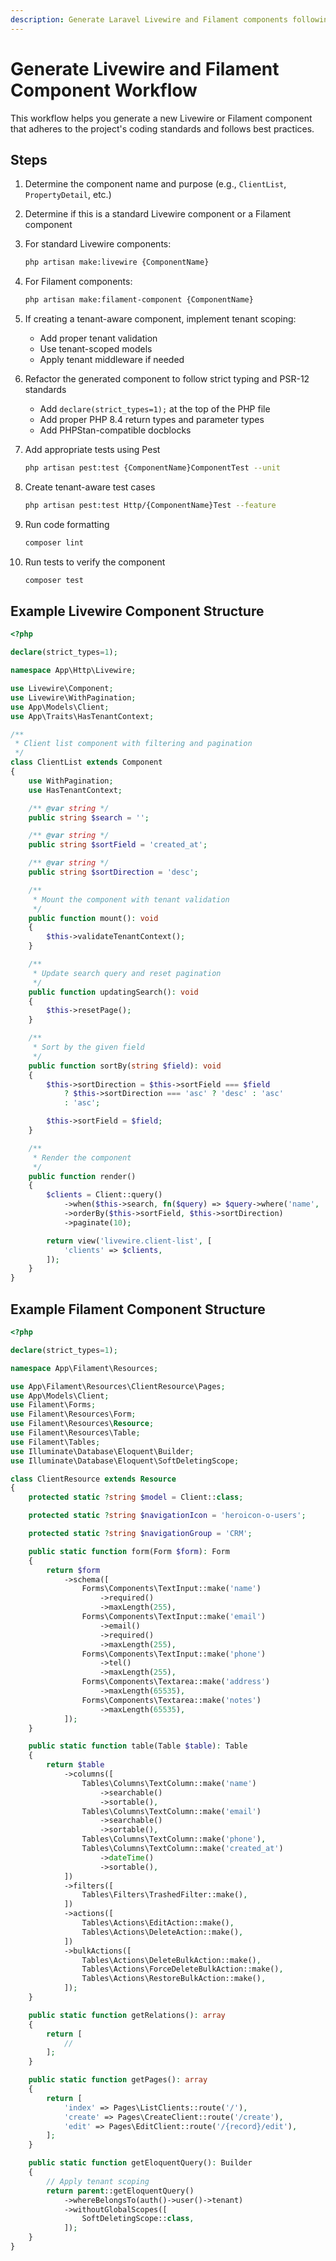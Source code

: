 ```yaml
---
description: Generate Laravel Livewire and Filament components following project standards
---
```


# Generate Livewire and Filament Component Workflow

This workflow helps you generate a new Livewire or Filament component that adheres to the project's coding standards and follows best practices.

## Steps

1. Determine the component name and purpose (e.g., `ClientList`, `PropertyDetail`, etc.)

2. Determine if this is a standard Livewire component or a Filament component

3. For standard Livewire components:
   ```bash
   php artisan make:livewire {ComponentName}
   ```

4. For Filament components:
   ```bash
   php artisan make:filament-component {ComponentName}
   ```

5. If creating a tenant-aware component, implement tenant scoping:
   - Add proper tenant validation
   - Use tenant-scoped models
   - Apply tenant middleware if needed

6. Refactor the generated component to follow strict typing and PSR-12 standards
   - Add `declare(strict_types=1);` at the top of the PHP file
   - Add proper PHP 8.4 return types and parameter types
   - Add PHPStan-compatible docblocks

7. Add appropriate tests using Pest
   ```bash
   php artisan pest:test {ComponentName}ComponentTest --unit
   ```
   
8. Create tenant-aware test cases
   ```bash
   php artisan pest:test Http/{ComponentName}Test --feature
   ```

9. Run code formatting
   ```bash
   composer lint
   ```

10. Run tests to verify the component
    ```bash
    composer test
    ```

## Example Livewire Component Structure

```php
<?php

declare(strict_types=1);

namespace App\Http\Livewire;

use Livewire\Component;
use Livewire\WithPagination;
use App\Models\Client;
use App\Traits\HasTenantContext;

/**
 * Client list component with filtering and pagination
 */
class ClientList extends Component
{
    use WithPagination;
    use HasTenantContext;

    /** @var string */
    public string $search = '';

    /** @var string */
    public string $sortField = 'created_at';

    /** @var string */
    public string $sortDirection = 'desc';

    /**
     * Mount the component with tenant validation
     */
    public function mount(): void
    {
        $this->validateTenantContext();
    }

    /**
     * Update search query and reset pagination
     */
    public function updatingSearch(): void
    {
        $this->resetPage();
    }

    /**
     * Sort by the given field
     */
    public function sortBy(string $field): void
    {
        $this->sortDirection = $this->sortField === $field
            ? $this->sortDirection === 'asc' ? 'desc' : 'asc'
            : 'asc';

        $this->sortField = $field;
    }

    /**
     * Render the component
     */
    public function render()
    {
        $clients = Client::query()
            ->when($this->search, fn($query) => $query->where('name', 'like', "%{$this->search}%"))
            ->orderBy($this->sortField, $this->sortDirection)
            ->paginate(10);

        return view('livewire.client-list', [
            'clients' => $clients,
        ]);
    }
}
```

## Example Filament Component Structure

```php
<?php

declare(strict_types=1);

namespace App\Filament\Resources;

use App\Filament\Resources\ClientResource\Pages;
use App\Models\Client;
use Filament\Forms;
use Filament\Resources\Form;
use Filament\Resources\Resource;
use Filament\Resources\Table;
use Filament\Tables;
use Illuminate\Database\Eloquent\Builder;
use Illuminate\Database\Eloquent\SoftDeletingScope;

class ClientResource extends Resource
{
    protected static ?string $model = Client::class;

    protected static ?string $navigationIcon = 'heroicon-o-users';

    protected static ?string $navigationGroup = 'CRM';

    public static function form(Form $form): Form
    {
        return $form
            ->schema([
                Forms\Components\TextInput::make('name')
                    ->required()
                    ->maxLength(255),
                Forms\Components\TextInput::make('email')
                    ->email()
                    ->required()
                    ->maxLength(255),
                Forms\Components\TextInput::make('phone')
                    ->tel()
                    ->maxLength(255),
                Forms\Components\Textarea::make('address')
                    ->maxLength(65535),
                Forms\Components\Textarea::make('notes')
                    ->maxLength(65535),
            ]);
    }

    public static function table(Table $table): Table
    {
        return $table
            ->columns([
                Tables\Columns\TextColumn::make('name')
                    ->searchable()
                    ->sortable(),
                Tables\Columns\TextColumn::make('email')
                    ->searchable()
                    ->sortable(),
                Tables\Columns\TextColumn::make('phone'),
                Tables\Columns\TextColumn::make('created_at')
                    ->dateTime()
                    ->sortable(),
            ])
            ->filters([
                Tables\Filters\TrashedFilter::make(),
            ])
            ->actions([
                Tables\Actions\EditAction::make(),
                Tables\Actions\DeleteAction::make(),
            ])
            ->bulkActions([
                Tables\Actions\DeleteBulkAction::make(),
                Tables\Actions\ForceDeleteBulkAction::make(),
                Tables\Actions\RestoreBulkAction::make(),
            ]);
    }

    public static function getRelations(): array
    {
        return [
            //
        ];
    }

    public static function getPages(): array
    {
        return [
            'index' => Pages\ListClients::route('/'),
            'create' => Pages\CreateClient::route('/create'),
            'edit' => Pages\EditClient::route('/{record}/edit'),
        ];
    }

    public static function getEloquentQuery(): Builder
    {
        // Apply tenant scoping
        return parent::getEloquentQuery()
            ->whereBelongsTo(auth()->user()->tenant)
            ->withoutGlobalScopes([
                SoftDeletingScope::class,
            ]);
    }
}
